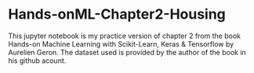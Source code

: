 # Hands-onML-Chapter2-Housing
This jupyter notebook is my practice version of chapter 2 from the book Hands-on Machine Learning with Scikit-Learn, Keras & Tensorflow by Aurelien Geron.
The dataset used is provided by the author of the book in his github acount.
